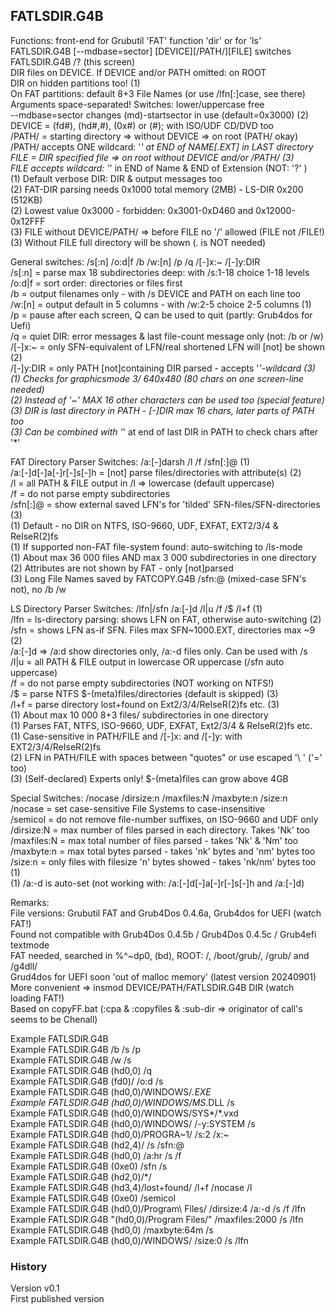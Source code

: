 ## FATLSDIR.G4B

Functions: front-end for Grubutil 'FAT' function 'dir' or for 'ls'  
FATLSDIR.G4B [--mdbase=sector] [DEVICE][/PATH/][FILE] switches  
FATLSDIR.G4B /? (this screen)  
DIR files on DEVICE. If DEVICE and/or PATH omitted: on ROOT  
DIR on hidden partitions too!  (1)  
On FAT partitions: default 8+3 File Names (or use /lfn[:]case, see there)  
Arguments space-separated! Switches: lower/uppercase free  
--mdbase=sector changes (md)-startsector in use (default=0x3000)  (2)  
DEVICE = (fd#), (hd#,#), (0x#) or (#); with ISO/UDF CD/DVD too  
/PATH/ = starting directory => without DEVICE => on root (PATH/ okay)  
/PATH/ accepts ONE wildcard: '*' at END of NAME[.EXT] in LAST directory  
FILE = DIR specified file => on root without DEVICE and/or /PATH/  (3)  
FILE accepts wildcard: '*' in END of Name & END of Extension (NOT: '?' )  
(1) Default verbose DIR: DIR & output messages too  
(2) FAT-DIR parsing needs 0x1000 total memory (2MB) - LS-DIR 0x200 (512KB)  
(2) Lowest value 0x3000 - forbidden: 0x3001-0xD460 and 0x12000-0x12FFF  
(3) FILE without DEVICE/PATH/ => before FILE no '/' allowed (FILE not /FILE!)  
(3) Without FILE full directory will be shown (*.* is NOT needed)  

General switches: /s[:n] /o:d|f /b /w:[n] /p /q /[-]x:~ /[-]y:DIR  
/s[:n] = parse max 18 subdirectories deep: with /s:1-18 choice 1-18 levels  
/o:d|f = sort order: directories or files first  
/b = output filenames only - with /s DEVICE and PATH on each line too  
/w:[n] = output default in 5 columns - with /w:2-5 choice 2-5 columns  (1)  
/p = pause after each screen, Q can be used to quit (partly: Grub4dos for Uefi)  
/q = quiet DIR: error messages & last file-count message only (not: /b or /w)  
/[-]x:~ = only SFN-equivalent of LFN/real shortened LFN will [not] be shown  (2)  
/[-]y:DIR = only PATH [not]containing DIR parsed - accepts '*'-wildcard  (3)  
(1) Checks for graphicsmode 3/ 640x480 (80 chars on one screen-line needed)  
(2) Instead of '~' MAX 16 other characters can be used too (special feature)  
(3) DIR is last directory in PATH - [-]DIR max 16 chars, later parts of PATH too  
(3) Can be combined with '*' at end of last DIR in PATH to check chars after '*'  

FAT Directory Parser Switches: /a:[-]darsh /l /f /sfn[:]@  (1)  
/a:[-]d[-]a[-]r[-]s[-]h = [not] parse files/directories with attribute(s)  (2)  
/l = all PATH & FILE output in /l => lowercase (default uppercase)  
/f = do not parse empty subdirectories  
/sfn[:]@ = show external saved LFN's for 'tilded' SFN-files/SFN-directories  (3)  
(1) Default - no DIR on NTFS, ISO-9660, UDF, EXFAT, EXT2/3/4 & ReIseR(2)fs  
(1) If supported non-FAT file-system found: auto-switching to /ls-mode  
(1) About max 36 000 files AND max 3 000 subdirectories in one directory  
(2) Attributes are not shown by FAT - only [not]parsed  
(3) Long File Names saved by FATCOPY.G4B /sfn:@ (mixed-case SFN's not), no /b /w  

LS Directory Parser Switches: /lfn|/sfn /a:[-]d /l|u /f /$ /l+f  (1)  
/lfn = ls-directory parsing: shows LFN on FAT, otherwise auto-switching  (2)  
/sfn = shows LFN as-if SFN. Files max SFN~1000.EXT, directories max ~9  (2)  
/a:[-]d => /a:d show directories only, /a:-d files only. Can be used with /s  
/l|u = all PATH & FILE output in lowercase OR uppercase (/sfn auto uppercase)  
/f = do not parse empty subdirectories (NOT working on NTFS!)  
/$ = parse NTFS $-(meta)files/directories (default is skipped)  (3)  
/l+f = parse directory lost+found on Ext2/3/4/ReIseR(2)fs etc.  (3)  
(1) About max 10 000 8+3 files/ subdirectories in one directory  
(1) Parses FAT, NTFS, ISO-9660, UDF, EXFAT, Ext2/3/4 & ReIseR(2)fs etc.  
(1) Case-sensitive in PATH/FILE and /[-]x: and /[-]y: with EXT2/3/4/ReIseR(2)fs  
(2) LFN in PATH/FILE with spaces between "quotes" or use escaped '\ ' ('\=' too)  
(3) (Self-declared) Experts only! $-(meta)files can grow above 4GB  

Special Switches: /nocase /dirsize:n /maxfiles:N /maxbyte:n /size:n  
/nocase = set case-sensitive File Systems to case-insensitive  
/semicol = do not remove file-number suffixes, on ISO-9660 and UDF only  
/dirsize:N = max number of files parsed in each directory. Takes 'Nk' too  
/maxfiles:N = max total number of files parsed - takes 'Nk' & 'Nm' too  
/maxbyte:n = max total bytes parsed - takes 'nk' bytes and 'nm' bytes too  
/size:n = only files with filesize 'n' bytes showed - takes 'nk/nm' bytes too  (1)  
(1) /a:-d is auto-set (not working with: /a:[-]d[-]a[-]r[-]s[-]h and /a:[-]d)  

Remarks:  
File versions: Grubutil FAT and Grub4Dos 0.4.6a, Grub4dos for UEFI (watch FAT!)  
Found not compatible with Grub4Dos 0.4.5b / Grub4Dos 0.4.5c / Grub4efi textmode  
FAT needed, searched in %^~dp0, (bd), ROOT: /, /boot/grub/, /grub/ and /g4dll/  
Grud4dos for UEFI soon 'out of malloc memory' (latest version 20240901)  
More convenient => insmod DEVICE/PATH/FATLSDIR.G4B DIR (watch loading FAT!)  
Based on copyFF.bat (:cpa & :copyfiles & :sub-dir => originator of call's seems to be Chenall)  

Example FATLSDIR.G4B  
Example FATLSDIR.G4B /b /s /p  
Example FATLSDIR.G4B /w /s  
Example FATLSDIR.G4B (hd0,0) /q  
Example FATLSDIR.G4B (fd0)/ /o:d /s  
Example FATLSDIR.G4B (hd0,0)/WINDOWS/*.EXE  
Example FATLSDIR.G4B (hd0,0)/WINDOWS/MS*.DLL /s  
Example FATLSDIR.G4B (hd0,0)/WINDOWS/SYS*/*.vxd  
Example FATLSDIR.G4B (hd0,0)/WINDOWS/ /-y:SYSTEM /s  
Example FATLSDIR.G4B (hd0,0)/PROGRA~1/ /s:2 /x:~  
Example FATLSDIR.G4B (hd2,4)/ /s /sfn:@  
Example FATLSDIR.G4B (hd0,0) /a:hr /s /f  
Example FATLSDIR.G4B (0xe0) /sfn /s  
Example FATLSDIR.G4B (hd2,0)/$* /$  
Example FATLSDIR.G4B (hd3,4)/lost+found/ /l+f /nocase /l  
Example FATLSDIR.G4B (0xe0) /semicol  
Example FATLSDIR.G4B (hd0,0)/Program\ Files/ /dirsize:4 /a:-d /s /f /lfn  
Example FATLSDIR.G4B "(hd0,0)/Program Files/" /maxfiles:2000 /s /lfn  
Example FATLSDIR.G4B (hd0,0) /maxbyte:64m /s  
Example FATLSDIR.G4B (hd0,0)/WINDOWS/ /size:0 /s /lfn  

### History
Version v0.1  
First published version
